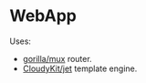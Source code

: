 # WebApp

Uses:

- [gorilla/mux](https://github.com/gorilla/mux) router.
- [CloudyKit/jet](https://github.com/CloudyKit/jet) template engine.
